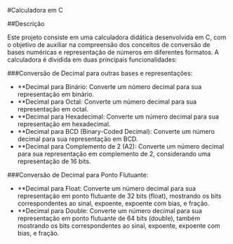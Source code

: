 #Calculadora em C

##Descrição

Este projeto consiste em uma calculadora didática desenvolvida em C, com o objetivo de auxiliar na compreensão dos conceitos de conversão de bases numéricas e representação de números em diferentes formatos. A calculadora é dividida em duas principais funcionalidades:

###Conversão de Decimal para outras bases e representações:

- **Decimal para Binário: Converte um número decimal para sua representação em binário.
- **Decimal para Octal: Converte um número decimal para sua representação em octal.
- **Decimal para Hexadecimal: Converte um número decimal para sua representação em hexadecimal.
- **Decimal para BCD (Binary-Coded Decimal): Converte um número decimal para sua representação em BCD.
- **Decimal para Complemento de 2 (A2): Converte um número decimal para sua representação em complemento de 2, considerando uma representação de 16 bits.


###Conversão de Decimal para Ponto Flutuante:

- **Decimal para Float: Converte um número decimal para sua representação em ponto flutuante de 32 bits (float), mostrando os bits correspondentes ao sinal, expoente, expoente com bias, e fração.
- **Decimal para Double: Converte um número decimal para sua representação em ponto flutuante de 64 bits (double), também mostrando os bits correspondentes ao sinal, expoente, expoente com bias, e fração.